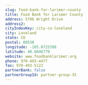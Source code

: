 ```yaml
---
slug: food-bank-for-larimer-county
title: Food Bank for Larimer County
address: 5706 Wright Drive
address2: 
cityIndexKey: city-co-loveland
city: Loveland
state: CO
postal: 80538
longitude: -105.0725398
latitude: 40.6046779
website: www.foodbanklarimer.org
phone: 970-493-4477
fax: 970-493-5122
partnerBank: false
partnerGroupId: partner-group-35
---
```

